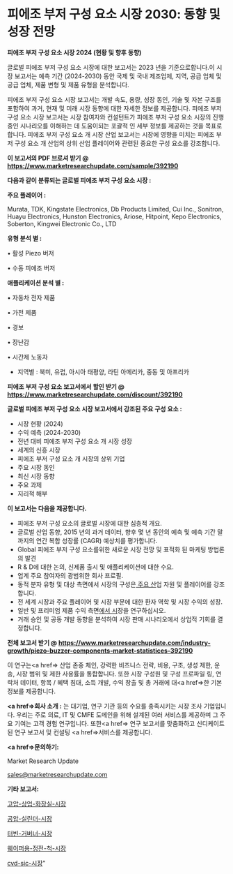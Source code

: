 # 피에조 부저 구성 요소 시장 2030: 동향 및 성장 전망

<strong>피에조 부저 구성 요소 시장 2024 (현황 및 향후 동향)</strong>

글로벌 피에조 부저 구성 요소 시장에 대한 보고서는 2023 년을 기준으로합니다.이 시장 보고서는 예측 기간 (2024-2030) 동안 국제 및 국내 제조업체, 지역, 공급 업체 및 공급 업체, 제품 변형 및 제품 유형을 분석합니다.

피에조 부저 구성 요소 시장 보고서는 개발 속도, 용량, 성장 동인, 기술 및 자본 구조를 포함하여 과거, 현재 및 미래 시장 동향에 대한 자세한 정보를 제공합니다. 피에조 부저 구성 요소 시장 보고서는 시장 참여자와 컨설턴트가 피에조 부저 구성 요소 시장의 진행중인 시나리오를 이해하는 데 도움이되는 포괄적 인 세부 정보를 제공하는 것을 목표로합니다. 피에조 부저 구성 요소 개 시장 산업 보고서는 시장에 영향을 미치는 피에조 부저 구성 요소 개 산업의 상위 산업 플레이어와 관련된 중요한 구성 요소를 강조합니다.



<strong>이 보고서의 PDF 브로셔 받기 @ <a href=https://www.marketresearchupdate.com/sample/392190>https://www.marketresearchupdate.com/sample/392190</a></strong>



<strong>다음과 같이 분류되는 글로벌 피에조 부저 구성 요소 시장 :</strong>



<strong>주요 플레이어 :</strong>

Murata, TDK, Kingstate Electronics, Db Products Limited, Cui Inc., Sonitron, Huayu Electronics, Hunston Electronics, Ariose, Hitpoint, Kepo Electronics, Soberton, Kingwei Electronic Co., LTD



<strong>유형 분석 별 :</strong>

• 활성 Piezo 버저

• 수동 피에조 버저



<strong>애플리케이션 분석 별 :</strong>

• 자동차 전자 제품

• 가전 ​​제품

• 경보

• 장난감

• 시간제 노동자

<ul>
  <li>지역별 : 북미, 유럽, 아시아 태평양, 라틴 아메리카, 중동 및 아프리카</li>
</ul>


<strong>피에조 부저 구성 요소 보고서에서 할인 받기 @ <a href=https://www.marketresearchupdate.com/discount/392190>https://www.marketresearchupdate.com/discount/392190</a></strong>



<strong>글로벌 피에조 부저 구성 요소 시장 보고서에서 강조된 주요 구성 요소 :</strong>
<ul>
  <li>시장 현황 (2024)</li>
  <li>수익 예측 (2024-2030)</li>
  <li>전년 대비 피에조 부저 구성 요소 개 시장 성장</li>
  <li>세계의 신흥 시장</li>
  <li>피에조 부저 구성 요소 개 시장의 상위 기업</li>
  <li>주요 시장 동인</li>
  <li>최신 시장 동향</li>
  <li>주요 과제</li>
  <li>지리적 해부</li>
</ul>


<strong>이 보고서는 다음을 제공합니다.</strong>
<ul>
  <li>피에조 부저 구성 요소의 글로벌 시장에 대한 심층적 개요.</li>
  <li>글로벌 산업 동향, 2015 년의 과거 데이터, 향후 몇 년 동안의 예측 및 예측 기간 말까지의 연간 복합 성장률 (CAGR) 예상치를 평가합니다.</li>
  <li>Global 피에조 부저 구성 요소를위한 새로운 시장 전망 및 표적화 된 마케팅 방법론의 발견</li>
  <li>R &amp; D에 대한 논의, 신제품 출시 및 애플리케이션에 대한 수요.</li>
  <li>업계 주요 참여자의 광범위한 회사 프로필.</li>
  <li>동적 분자 유형 및 대상 측면에서 시장의 구성은<a href=> 주요 산</a>업 자원 및 플레이어를 강조합니다.</li>
  <li>전 세계 시장과 주요 플레이어 및 시장 부문에 대한 환자 역학 및 시장 수익의 성장.</li>
  <li>일반 및 프리미엄 제품 수익 측면<a href=>에서 시</a>장을 연구하십시오.</li>
  <li>거래 승인 및 공동 개발 동향을 분석하여 시장 판매 시나리오에서 상업적 기회를 결정합니다.</li>
</ul>



<strong>전체 보고서 받기 @ <a href=https://www.marketresearchupdate.com/industry-growth/piezo-buzzer-components-market-statistices-392190>https://www.marketresearchupdate.com/industry-growth/piezo-buzzer-components-market-statistices-392190</a></strong>

이 연구는<a href=> 산업 존중</a> 체인, 강력한 비즈니스 전략, 비용, 구조, 생성 제한, 운송, 시장 범위 및 제한 사용률을 통합합니다. 또한 시장 구성원 및 구성 프로파일 링, 연락처 데이터, 항목 / 혜택 침대, 소득 개발, 수익 창출 및 총 거래에 대<a href=>한 기본 </a>정보를 제공합니다.



<strong><a href=>회사 소</a>개 :</strong>
는 대기업, 연구 기관 등의 수요를 충족시키는 시장 조사 기업입니다. 우리는 주로 의료, IT 및 CMFE 도메인을 위해 설계된 여러 서비스를 제공하며 그 주요 기여는 고객 경험 연구입니다. 또한<a href=> 연구 보</a>고서를 맞춤화하고 신디케이트 된 연구 보고서 및 컨설팅 <a href=>서비스</a>를 제공합니다.



<strong><a href=>문의하기:</a></strong>

Market Research Update

sales@marketresearchupdate.com



<strong>기타 보고서:</strong>

<a href=https://www.linkedin.com/pulse/고압-상업-화장실-시장-현재-및-미래-성장-2029-consumer-connection-chronicles-24-/>고압-상업-화장실-시장</a>

<a href=https://www.linkedin.com/pulse/공압-실린더-시장-세분화-연구-및-목표-고객2029년-analytics-avenue-adventures-24-ana-8nzhf/>공압-실린더-시장</a>

<a href=https://www.linkedin.com/pulse/터빈-거버너-시장-세분화-연구-및-목표-고객2029년-trend-tracking-tips-360-analysis-vkekf/>터빈-거버너-시장</a>

<a href=https://www.linkedin.com/pulse/웨이퍼용-정전-척-시장-진입-전략-및-위험-평가2030년-survey-spotlight-pro-24-analysis-w6yef/>웨이퍼용-정전-척-시장</a>

<a href=https://www.linkedin.com/pulse/cvd-sic-시장-현재-및-미래-성장-2029-trend-tracking-tips-360-analysis-8ts0f/>cvd-sic-시장</a>"
